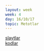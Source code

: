 ```yaml
---
layout: week
week: 4
day: 16/10/17
topic: Metotlar
---
```

[slaytlar](../files/bbs515-oop/lecture4/NYP-Ders4.pdf)  
[kodlar](../files/bbs515-oop/lecture4/Ders4Kodlar.zip)  
